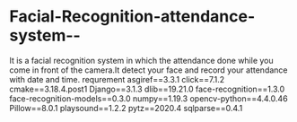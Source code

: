 # Facial-Recognition-attendance-system--
It is a facial recognition system in which the attendance done while you come in front of the camera.It detect your face and record your attendance with date and time.
requrement
asgiref==3.3.1
click==7.1.2
cmake==3.18.4.post1
Django==3.1.3
dlib==19.21.0
face-recognition==1.3.0
face-recognition-models==0.3.0
numpy==1.19.3
opencv-python==4.4.0.46
Pillow==8.0.1
playsound==1.2.2
pytz==2020.4
sqlparse==0.4.1

